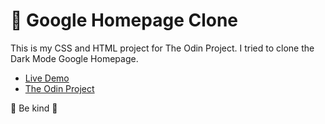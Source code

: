# 👋 Google Homepage Clone
This is my CSS and HTML project for The Odin Project. I tried to clone the Dark Mode Google Homepage. 

* [Live Demo](https://celestef00.github.io/google_homepage/)
* [The Odin Project](https://www.theodinproject.com/home)

💜 Be kind 💜
